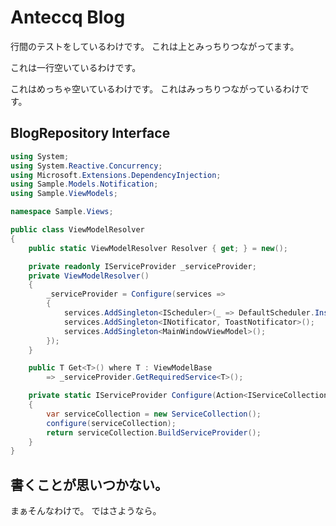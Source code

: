 # Anteccq Blog
行間のテストをしているわけです。
これは上とみっちりつながってます。

これは一行空いているわけです。



これはめっちゃ空いているわけです。
これはみっちりつながっているわけです。

## BlogRepository Interface

```csharp
using System;
using System.Reactive.Concurrency;
using Microsoft.Extensions.DependencyInjection;
using Sample.Models.Notification;
using Sample.ViewModels;

namespace Sample.Views;

public class ViewModelResolver
{
    public static ViewModelResolver Resolver { get; } = new();

    private readonly IServiceProvider _serviceProvider;
    private ViewModelResolver()
    {
        _serviceProvider = Configure(services =>
        {
            services.AddSingleton<IScheduler>(_ => DefaultScheduler.Instance);
            services.AddSingleton<INotificator, ToastNotificator>();
            services.AddSingleton<MainWindowViewModel>();
        });
    }

    public T Get<T>() where T : ViewModelBase
        => _serviceProvider.GetRequiredService<T>();

    private static IServiceProvider Configure(Action<IServiceCollection> configure)
    {
        var serviceCollection = new ServiceCollection();
        configure(serviceCollection);
        return serviceCollection.BuildServiceProvider();
    }
}
```

## 書くことが思いつかない。
まぁそんなわけで。
ではさようなら。